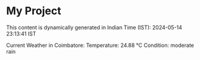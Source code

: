 # My Project

This content is dynamically generated in Indian Time (IST): 2024-05-14 23:13:41 IST


Current Weather in Coimbatore:
Temperature: 24.88 °C
Condition: moderate rain
